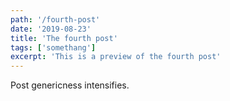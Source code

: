 ```yaml
---
path: '/fourth-post'
date: '2019-08-23'
title: 'The fourth post'
tags: ['somethang']
excerpt: 'This is a preview of the fourth post'
---
```


Post genericness intensifies.
